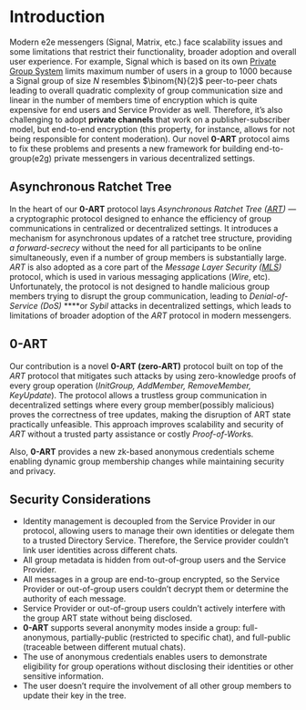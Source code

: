 # Introduction

Modern e2e messengers (Signal, Matrix, etc.) face scalability issues and some limitations that restrict their functionality, broader adoption and overall user experience. For example, Signal which is based on its own [Private Group System](https://signal.org/blog/signal-private-group-system/) limits maximum number of users in a group to 1000 because a Signal group of size $N$ resembles $\binom{N}{2}$ peer-to-peer chats leading to overall quadratic complexity of group communication size and linear in the number of members time of encryption which is quite expensive for end users and Service Provider as well. Therefore, it’s also challenging to adopt **private channels** that work on a publisher-subscriber model, but end-to-end encryption (this property, for instance, allows for not being responsible for content moderation). Our novel **0-ART** protocol aims to fix these problems and presents a new framework for building end-to-group(e2g) private messengers in various decentralized settings.

## Asynchronous Ratchet Tree

In the heart of our **0-ART** protocol lays *Asynchronous Ratchet Tree ([ART](https://eprint.iacr.org/2017/666.pdf)) —*  a cryptographic protocol designed to enhance the efficiency of group communications in centralized or decentralized settings. It introduces a mechanism for asynchronous updates of a ratchet tree structure, providing *a forward-secrecy* without the need for all participants to be online simultaneously, even if a number of group members is substantially large. *ART* is also adopted as a core part of the *Message Layer Security ([MLS](https://datatracker.ietf.org/doc/rfc9420/))* protocol, which is used in various messaging applications (*Wire*, etc). Unfortunately, the protocol is not designed to handle malicious group members trying to disrupt the group communication, leading to *Denial-of-Service (DoS)* ****or *Sybil* attacks in decentralized settings, which leads to limitations of broader adoption of the *ART* protocol in modern messengers.

## 0-ART

Our contribution is a novel **0-ART (zero-ART)** protocol built on top of the *ART* protocol that mitigates such attacks by using zero-knowledge proofs of every group operation (*InitGroup, AddMember, RemoveMember, KeyUpdate*). The protocol allows a trustless group communication in decentralized settings where every group member(possibly malicious) proves the correctness of tree updates, making the disruption of ART state practically unfeasible. This approach improves scalability and security of *ART* without a trusted party assistance or costly *Proof-of-Work*s. 

Also, **0-ART** provides a new zk-based anonymous credentials scheme enabling dynamic group membership changes while maintaining security and privacy.

## Security Considerations

- Identity management is decoupled from the Service Provider in our protocol, allowing users to manage their own identities or delegate them to a trusted Directory Service. Therefore, the Service provider couldn’t link user identities across different chats.
- All group metadata is hidden from out-of-group users and the Service Provider.
- All messages in a group are end-to-group encrypted, so the Service Provider or out-of-group users couldn’t decrypt them or determine the authority of each message.
- Service Provider or out-of-group users couldn’t actively interfere with the group ART state without being disclosed.
- **0-ART** supports several anonymity modes inside a group: full-anonymous, partially-public (restricted to specific chat), and full-public (traceable between different mutual chats).
- The use of anonymous credentials enables users to demonstrate eligibility for group operations without disclosing their identities or other sensitive information.
- The user doesn’t require the involvement of all other group members to update their key in the tree.